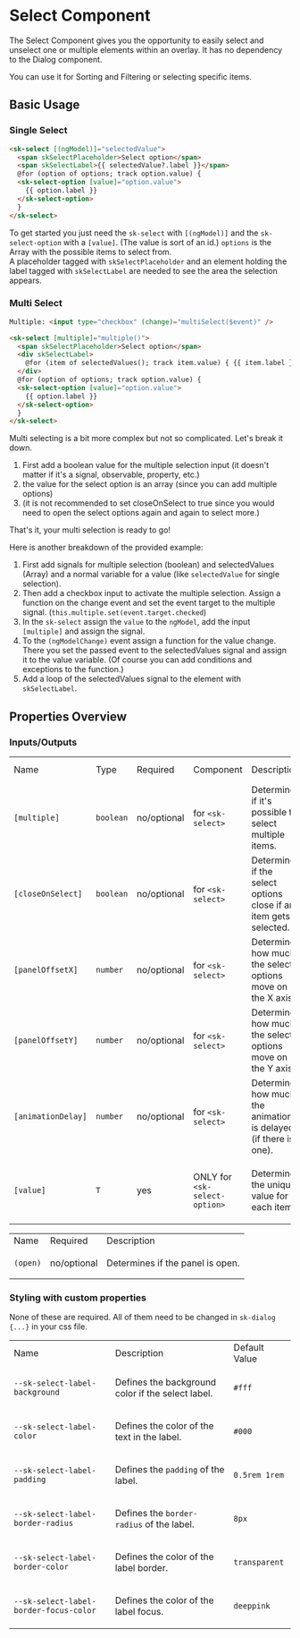 # Select Component

The Select Component gives you the opportunity to easily select and unselect one or multiple elements within an overlay.
It has no dependency to the Dialog component.

You can use it for Sorting and Filtering or selecting specific items.

## Basic Usage

### Single Select

```html
<sk-select [(ngModel)]="selectedValue">
  <span skSelectPlaceholder>Select option</span>
  <span skSelectLabel>{{ selectedValue?.label }}</span>
  @for (option of options; track option.value) {
  <sk-select-option [value]="option.value">
    {{ option.label }}
  </sk-select-option>
  }
</sk-select>
```

To get started you just need the `sk-select` with `[(ngModel)]` and the `sk-select-option` with a `[value]`. (The value is sort of an id.) `options` is the Array with the possible items to select from. <br>
A placeholder tagged with `skSelectPlaceholder` and an element holding the label tagged with `skSelectLabel` are needed to see the area the selection appears.

### Multi Select

```html
Multiple: <input type="checkbox" (change)="multiSelect($event)" />

<sk-select [multiple]="multiple()">
  <span skSelectPlaceholder>Select option</span>
  <div skSelectLabel>
    @for (item of selectedValues(); track item.value) { {{ item.label }} }
  </div>
  @for (option of options; track option.value) {
  <sk-select-option [value]="option.value">
    {{ option.label }}
  </sk-select-option>
  }
</sk-select>
```

Multi selecting is a bit more complex but not so complicated. Let's break it down.

1. First add a boolean value for the multiple selection input (it doesn't matter if it's a signal, observable, property, etc.)
2. the value for the select option is an array (since you can add multiple options)
3. (it is not recommended to set closeOnSelect to true since you would need to open the select options again and again to select more.)

That's it, your multi selection is ready to go!

Here is another breakdown of the provided example:

1. First add signals for multiple selection (boolean) and selectedValues (Array) and a normal variable for a value (like `selectedValue` for single selection).
2. Then add a checkbox input to activate the multiple selection. Assign a function on the change event and set the event target to the multiple signal. (`this.multiple.set(event.target.checked`)
3. In the `sk-select` assign the `value` to the `ngModel`, add the input `[multiple]` and assign the signal.
4. To the `(ngModelChange)` event assign a function for the value change. There you set the passed event to the selectedValues signal and assign it to the value variable. (Of course you can add conditions and exceptions to the function.)
5. Add a loop of the selectedValues signal to the element with `skSelectLabel`.

## Properties Overview

### Inputs/Outputs

<table>
<tr>
<td> Name </td> <td> Type </td> <td> Required </td> <td> Component </td> <td> Description </td> <td> Default Value </td>
</tr>
<tr>
<td>

`[multiple]`

</td>
<td>

`boolean`

</td>
<td> no/optional </td>
<td>

for `<sk-select>`

</td>
<td> Determines if it's possible to select multiple items. </td>
<td>

`false`

</td>
</tr>
<tr>
<td>

`[closeOnSelect]`

</td>
<td>

`boolean`

</td>
<td> no/optional </td>
<td>

for `<sk-select>`

</td>
<td> Determines if the select options close if an item gets selected. </td>
<td>

`false`

</td>
</tr>
<tr>
<td>

`[panelOffsetX]`

</td>
<td>

`number`

</td>
<td> no/optional </td>
<td>

for `<sk-select>`

</td>
<td> Determines how much the select options move on the X axis.  </td>
<td>

`0`

</td>
</tr>
<tr>
<td>

`[panelOffsetY]`

</td>
<td>

`number`

</td>
<td> no/optional </td>
<td>

for `<sk-select>`

</td>
<td> Determines how much the select options move on the Y axis. </td>
<td>

`0`

</td>
</tr>
<tr>
<td>

`[animationDelay]`

</td>
<td>

`number`

</td>
<td> no/optional </td>
<td>

for `<sk-select>`

</td>
<td> Determines how much the animation is delayed (if there is one). </td>
<td>

`0`

</td>
</tr>
<tr>
<td>

`[value]`

</td>
<td>

`T`

</td>
<td> yes </td>
<td>

ONLY for `<sk-select-option>`

</td>
<td>

Determines the unique value for each item.

</td>
<td>-</td>
</tr>
</table>

<table>
<tr>
<td> Name </td> <td> Required </td> <td> Description </td>
</tr>
<tr>
<td>

`(open)`

</td>
<td> no/optional </td>
<td> Determines if the panel is open. </td>
</tr>
</table>

### Styling with custom properties

None of these are required. All of them need to be changed in `sk-dialog {...}` in your css file.

<table>
<tr>
<td> Name </td> <td> Description </td> <td> Default Value </td> 
</tr>
<tr>
<td>

`--sk-select-label-background`

</td>
<td>

Defines the background color if the select label.

</td>
<td>

`#fff`

</td>
</tr>
<tr>
<td>

`--sk-select-label-color`

</td>
<td>

Defines the color of the text in the label.

</td>
<td>

`#000`

</td>
</tr>
<tr>
<td>

`--sk-select-label-padding`

</td>
<td>

Defines the `padding` of the label.

</td>
<td>

`0.5rem 1rem`

</td>
</tr>
<tr>
<td>

`--sk-select-label-border-radius`

</td>
<td>

Defines the `border-radius` of the label.

</td>
<td>

`8px`

</td>
</tr>
<tr>
<td>

`--sk-select-label-border-color`

</td>
<td>

Defines the color of the label border.

</td>
<td>

`transparent`

</td>
</tr>
<tr>
<td>

`--sk-select-label-border-focus-color`

</td>
<td>

Defines the color of the label focus.

</td>
<td>

`deeppink`

</td>
</tr>
</table>
